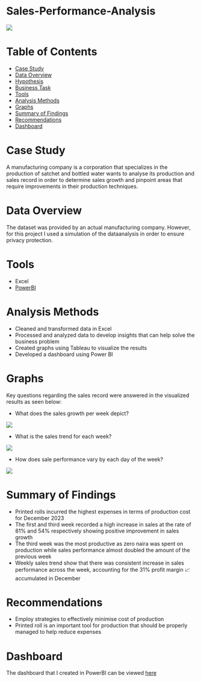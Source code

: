 # Sales-Performance-Analysis
![](Image.jpg)
# Table of Contents
- [Case Study](#case-study)
- [Data Overview](#data-overview)
- [Hypothesis](#hypothesis)
- [Business Task](#business-task)
- [Tools](#tools)
- [Analysis Methods](#analysis-methods)
- [Graphs](#graphs)
- [Summary of Findings](#summary-of-findings)
- [Recommendations](#recommendation)
- [Dashboard](#dashboard)
# Case Study
A manufacturing company is a corporation that specializes in the production of satchet and bottled water wants to analyse its production and sales record in order to determine sales growth and pinpoint areas that require improvements in their production techniques.
# Data Overview
The dataset was provided by an actual manufacturing company. However, for this project I used a simulation of the dataanalysis in order to ensure privacy protection.
# Tools
- Excel
- [PowerBI](https://app.powerbi.com/view?r=eyJrIjoiMGRiNjVmMTQtNTM5Ni00YzZhLWI4NDEtZDUwZmNhYjYwMTE3IiwidCI6ImRmODY3OWNkLWE4MGUtNDVkOC05OWFjLWM4M2VkN2ZmOTVhMCJ9)
# Analysis Methods
- Cleaned and transformed data in Excel 
- Processed and analyzed data to develop insights that can help solve the business problem
- Created graphs using Tableau to visualize the results
- Developed a dashboard using Power BI
# Graphs
Key questions regarding the sales record were answered in the visualized results as seen below:
* What does the sales growth per week depict?

![](Graph(2).png)

* What is the sales trend for each week?

![](Graph(3).png)

* How does sale performance vary by each day of the week?

![](Graph(1).png)

# Summary of Findings
- Printed rolls incurred the highest expenses in terms of production cost for December 2023
- The first and third week recorded a high increase in sales at the rate of 81% and 54% respectively showing positive improvement in sales growth
- The third week was the most productive as zero naira was spent on production while sales performance almost doubled the amount of the previous week
- Weekly sales trend show that there was consistent increase in sales performance across the week, accounting for the 31% profit margin 📈 accumulated in December
# Recommendations 
- Employ strategies to effectively minimise cost of production
- Printed roll is an important tool for production that should be properly managed to help reduce expenses
# Dashboard
The dashboard that I created in PowerBI can be viewed [here](https://app.powerbi.com/view?r=eyJrIjoiMGRiNjVmMTQtNTM5Ni00YzZhLWI4NDEtZDUwZmNhYjYwMTE3IiwidCI6ImRmODY3OWNkLWE4MGUtNDVkOC05OWFjLWM4M2VkN2ZmOTVhMCJ9)
